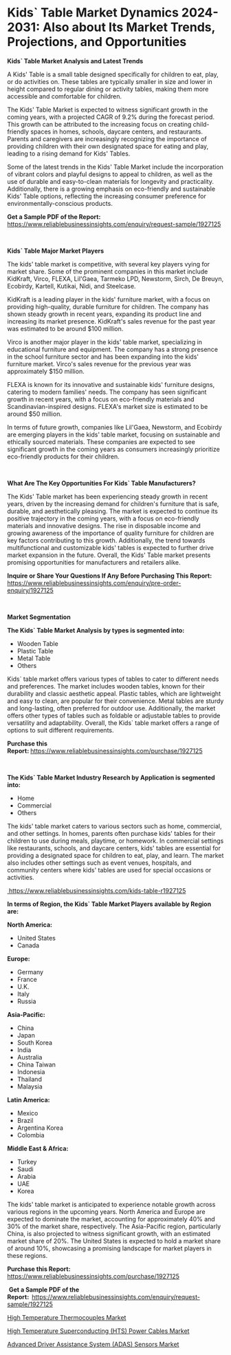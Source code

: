 <p><h1>Kids` Table Market Dynamics 2024-2031: Also about Its Market Trends, Projections, and Opportunities</h1></p><p><strong>Kids` Table Market Analysis and Latest Trends</strong></p>
<p><p>A Kids' Table is a small table designed specifically for children to eat, play, or do activities on. These tables are typically smaller in size and lower in height compared to regular dining or activity tables, making them more accessible and comfortable for children.</p><p>The Kids' Table Market is expected to witness significant growth in the coming years, with a projected CAGR of 9.2% during the forecast period. This growth can be attributed to the increasing focus on creating child-friendly spaces in homes, schools, daycare centers, and restaurants. Parents and caregivers are increasingly recognizing the importance of providing children with their own designated space for eating and play, leading to a rising demand for Kids' Tables.</p><p>Some of the latest trends in the Kids' Table Market include the incorporation of vibrant colors and playful designs to appeal to children, as well as the use of durable and easy-to-clean materials for longevity and practicality. Additionally, there is a growing emphasis on eco-friendly and sustainable Kids' Table options, reflecting the increasing consumer preference for environmentally-conscious products.</p></p>
<p><strong>Get a Sample PDF of the Report:&nbsp;</strong> <a href="https://www.reliablebusinessinsights.com/enquiry/request-sample/1927125">https://www.reliablebusinessinsights.com/enquiry/request-sample/1927125</a></p>
<p>&nbsp;</p>
<p><strong>Kids` Table Major Market Players</strong></p>
<p><p>The kids' table market is competitive, with several key players vying for market share. Some of the prominent companies in this market include KidKraft, Virco, FLEXA, Lil'Gaea, Tarmeko LPD, Newstorm, Sirch, De Breuyn, Ecobirdy, Kartell, Kutikai, Nidi, and Steelcase.</p><p>KidKraft is a leading player in the kids' furniture market, with a focus on providing high-quality, durable furniture for children. The company has shown steady growth in recent years, expanding its product line and increasing its market presence. KidKraft's sales revenue for the past year was estimated to be around $100 million.</p><p>Virco is another major player in the kids' table market, specializing in educational furniture and equipment. The company has a strong presence in the school furniture sector and has been expanding into the kids' furniture market. Virco's sales revenue for the previous year was approximately $150 million.</p><p>FLEXA is known for its innovative and sustainable kids' furniture designs, catering to modern families' needs. The company has seen significant growth in recent years, with a focus on eco-friendly materials and Scandinavian-inspired designs. FLEXA's market size is estimated to be around $50 million.</p><p>In terms of future growth, companies like Lil'Gaea, Newstorm, and Ecobirdy are emerging players in the kids' table market, focusing on sustainable and ethically sourced materials. These companies are expected to see significant growth in the coming years as consumers increasingly prioritize eco-friendly products for their children.</p></p>
<p>&nbsp;</p>
<p><strong>What Are The Key Opportunities For Kids` Table Manufacturers?</strong></p>
<p><p>The Kids' Table market has been experiencing steady growth in recent years, driven by the increasing demand for children's furniture that is safe, durable, and aesthetically pleasing. The market is expected to continue its positive trajectory in the coming years, with a focus on eco-friendly materials and innovative designs. The rise in disposable income and growing awareness of the importance of quality furniture for children are key factors contributing to this growth. Additionally, the trend towards multifunctional and customizable kids' tables is expected to further drive market expansion in the future. Overall, the Kids' Table market presents promising opportunities for manufacturers and retailers alike.</p></p>
<p><strong>Inquire or Share Your Questions If Any Before Purchasing This Report:</strong> <a href="https://www.reliablebusinessinsights.com/enquiry/pre-order-enquiry/1927125">https://www.reliablebusinessinsights.com/enquiry/pre-order-enquiry/1927125</a></p>
<p>&nbsp;</p>
<p><strong>Market Segmentation</strong></p>
<p><strong>The Kids` Table Market Analysis by types is segmented into:</strong></p>
<p><ul><li>Wooden Table</li><li>Plastic Table</li><li>Metal Table</li><li>Others</li></ul></p>
<p><p>Kids` table market offers various types of tables to cater to different needs and preferences. The market includes wooden tables, known for their durability and classic aesthetic appeal. Plastic tables, which are lightweight and easy to clean, are popular for their convenience. Metal tables are sturdy and long-lasting, often preferred for outdoor use. Additionally, the market offers other types of tables such as foldable or adjustable tables to provide versatility and adaptability. Overall, the Kids` table market offers a range of options to suit different requirements.</p></p>
<p><strong>Purchase this Report:&nbsp;</strong><a href="https://www.reliablebusinessinsights.com/purchase/1927125">https://www.reliablebusinessinsights.com/purchase/1927125</a></p>
<p>&nbsp;</p>
<p><strong>The Kids` Table Market Industry Research by Application is segmented into:</strong></p>
<p><ul><li>Home</li><li>Commercial</li><li>Others</li></ul></p>
<p><p>The kids' table market caters to various sectors such as home, commercial, and other settings. In homes, parents often purchase kids' tables for their children to use during meals, playtime, or homework. In commercial settings like restaurants, schools, and daycare centers, kids' tables are essential for providing a designated space for children to eat, play, and learn. The market also includes other settings such as event venues, hospitals, and community centers where kids' tables are used for special occasions or activities.</p></p>
<p><a href="https://www.reliablebusinessinsights.com/kids-table-r1927125">&nbsp;https://www.reliablebusinessinsights.com/kids-table-r1927125</a></p>
<p><strong>In terms of Region, the Kids` Table Market Players available by Region are:</strong></p>
<p>
    <p> <strong> North America: </strong>
        <ul>
            <li>United States</li>
            <li>Canada</li>
        </ul>
        </p> 
    <p> <strong> Europe: </strong>
        <ul>
            <li>Germany</li>
            <li>France</li>
            <li>U.K.</li>
            <li>Italy</li>
            <li>Russia</li>
        </ul>
        </p> 
    <p> <strong> Asia-Pacific: </strong>
        <ul>
            <li>China</li>
            <li>Japan</li>
            <li>South Korea</li>
            <li>India</li>
            <li>Australia</li>
            <li>China Taiwan</li>
            <li>Indonesia</li>
            <li>Thailand</li>
            <li>Malaysia</li>
        </ul>
        </p> 
    <p> <strong> Latin America: </strong>
        <ul>
            <li>Mexico</li>
            <li>Brazil</li>
            <li>Argentina Korea</li>
            <li>Colombia</li>
        </ul>
        </p> 
    <p> <strong> Middle East & Africa: </strong>
        <ul>
            <li>Turkey</li>
            <li>Saudi</li>
            <li>Arabia</li>
            <li>UAE</li>
            <li>Korea</li>
        </ul>
    </p>
    </p>
<p><p>The kids' table market is anticipated to experience notable growth across various regions in the upcoming years. North America and Europe are expected to dominate the market, accounting for approximately 40% and 30% of the market share, respectively. The Asia-Pacific region, particularly China, is also projected to witness significant growth, with an estimated market share of 20%. The United States is expected to hold a market share of around 10%, showcasing a promising landscape for market players in these regions.</p></p>
<p><strong>Purchase this Report: </strong><a href="https://www.reliablebusinessinsights.com/purchase/1927125">https://www.reliablebusinessinsights.com/purchase/1927125</a></p>
<p>&nbsp;<strong>Get a Sample PDF of the Report:&nbsp;&nbsp;</strong><a href="https://www.reliablebusinessinsights.com/enquiry/request-sample/1927125">https://www.reliablebusinessinsights.com/enquiry/request-sample/1927125</a></p>
<p><strong></strong></p>
<p><p><a href="https://github.com/haleemasakdiya1/Market-Research-Report-List-1/blob/main/high-temperature-thermocouples-market.md">High Temperature Thermocouples Market</a></p><p><a href="https://github.com/yazulaeha/Market-Research-Report-List-1/blob/main/high-temperature-superconducting-hts-power-cables-market.md">High Temperature Superconducting (HTS) Power Cables Market</a></p><p><a href="https://github.com/rionkhanvai01/Market-Research-Report-List-1/blob/main/advanced-driver-assistance-system-adas-sensors-market.md">Advanced Driver Assistance System (ADAS) Sensors Market</a></p></p>